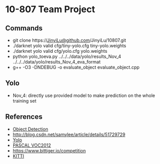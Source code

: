 # 10-807 Team Project

## Commands
* git clone https://JinyiLu@github.com/JinyiLu/10807.git
* ./darknet yolo valid cfg/tiny-yolo.cfg tiny-yolo.weights
* ./darknet yolo valid cfg/yolo.cfg yolo.weights
* python yolo_toeva.py ../../../data/yolo/results_Nov_4 ../../../data/yolo/results_Nov_4_eva_format
* g++ -O3 -DNDEBUG -o evaluate_object evaluate_object.cpp

## Yolo
* Nov_4: directly use provided model to make prediction on the whole training set

## References
* [Object Detection](https://www.zhihu.com/question/34223049/answer/110071873)
* http://blog.csdn.net/samylee/article/details/51729729
* [Yolo](http://pjreddie.com/darknet/yolo/)
* [PASCAL VOC2012](http://host.robots.ox.ac.uk/pascal/VOC/voc2012/htmldoc/devkit_doc.html#SECTION00050000000000000000)
* https://www.bittiger.io/competition
* [KITTI](http://www.cvlibs.net/datasets/kitti/eval_object.php)